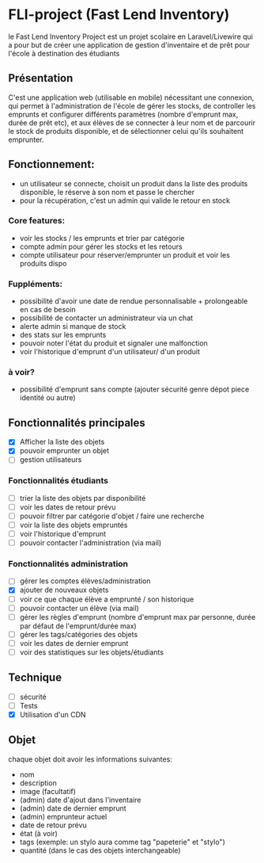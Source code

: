 # FLI-project (Fast Lend Inventory)
 le Fast Lend Inventory Project est un projet scolaire en Laravel/Livewire qui a pour but de créer une application de gestion d'inventaire et de prêt pour l'école à destination des étudiants
 
 ## Présentation
 
C'est une application web (utilisable en mobile) nécessitant une connexion, qui permet à l'administration de l'école de gérer les stocks, de controller les emprunts et configurer différents paramètres (nombre d'emprunt max, durée de prêt etc), et aux élèves de se connecter à leur nom et de parcourir le stock de produits disponible, et de sélectionner celui qu'ils souhaitent emprunter.

## Fonctionnement:
- un utilisateur se connecte, choisit un produit dans la liste des produits disponible, le réserve à son nom et passe le chercher
- pour la récupération, c'est un admin qui valide le retour en stock


### Core features:
- voir les stocks / les emprunts et trier par catégorie
- compte admin pour gérer les stocks et les retours 
- compte utilisateur pour réserver/emprunter un produit et voir les produits dispo

### Fuppléments:
- possibilité d'avoir une date de rendue personnalisable + prolongeable en cas de besoin
- possibilité de contacter un administrateur via un chat
- alerte admin si manque de stock
- des stats sur les emprunts
- pouvoir noter l'état du produit et signaler une malfonction
- voir l'historique d'emprunt d'un utilisateur/ d'un produit

### à voir?
- possibilité d'emprunt sans compte (ajouter sécurité genre dépot piece identité ou autre)


## Fonctionnalités principales
- [x] Afficher la liste des objets
- [x] pouvoir emprunter un objet
- [ ] gestion utilisateurs

### Fonctionnalités étudiants
- [ ] trier la liste des objets par disponibilité
- [ ] voir les dates de retour prévu 
- [ ] pouvoir filtrer par catégorie d'objet / faire une recherche
- [ ] voir la liste des objets empruntés 
- [ ] voir l'historique d'emprunt
- [ ] pouvoir contacter l'administration (via mail) 

### Fonctionnalités administration
- [ ] gérer les comptes élèves/administration
- [x] ajouter de nouveaux objets
- [ ] voir ce que chaque élève a emprunté / son historique
- [ ] pouvoir contacter un élève (via mail)
- [ ] gérer les règles d'emprunt (nombre d'emprunt max par personne, durée par défaut de l'emprunt/durée max)
- [ ] gérer les tags/catégories des objets
- [ ] voir les dates de dernier emprunt
- [ ] voir des statistiques sur les objets/étudiants

## Technique
- [ ] sécurité
- [ ] Tests
- [x] Utilisation d'un CDN

## Objet
chaque objet doit avoir les informations suivantes:
- nom
- description
- image (facultatif)
- (admin) date d'ajout dans l'inventaire
- (admin) date de dernier emprunt
- (admin) emprunteur actuel
- date de retour prévu
- état (à voir)
- tags (exemple: un stylo aura comme tag "papeterie" et "stylo")
- quantité (dans le cas des objets interchangeable)
